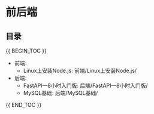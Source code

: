 # 前后端

## 目录

{{ BEGIN_TOC }}
- 前端:
    - Linux上安装Node.js: 前端/Linux上安装Node.js/
- 后端:
  - FastAPI—8小时入门版: 后端/FastAPI—8小时入门版/
  - MySQL基础: 后端/MySQL基础/

{{ END_TOC }}